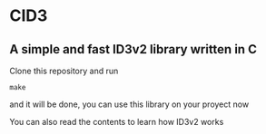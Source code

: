 # CID3
## A simple and fast ID3v2 library written in C

Clone this repository and run

```make
make
```

and it will be done, you can use this library on your proyect now

You can also read the contents to learn how ID3v2 works

